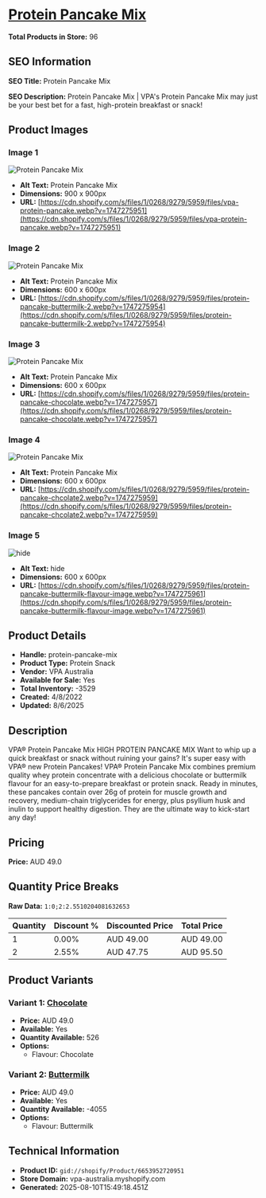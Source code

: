 # [Protein Pancake Mix](https://vpa-australia.myshopify.com/products/protein-pancake-mix)

**Total Products in Store:** 96

## SEO Information

**SEO Title:** Protein Pancake Mix

**SEO Description:** Protein Pancake Mix | VPA\'s Protein Pancake Mix may just be your best bet for a fast, high-protein breakfast or snack!

## Product Images

### Image 1
![Protein Pancake Mix](https://cdn.shopify.com/s/files/1/0268/9279/5959/files/vpa-protein-pancake.webp?v=1747275951)

- **Alt Text:** Protein Pancake Mix
- **Dimensions:** 900 x 900px
- **URL:** [https://cdn.shopify.com/s/files/1/0268/9279/5959/files/vpa-protein-pancake.webp?v=1747275951](https://cdn.shopify.com/s/files/1/0268/9279/5959/files/vpa-protein-pancake.webp?v=1747275951)

### Image 2
![Protein Pancake Mix](https://cdn.shopify.com/s/files/1/0268/9279/5959/files/protein-pancake-buttermilk-2.webp?v=1747275954)

- **Alt Text:** Protein Pancake Mix
- **Dimensions:** 600 x 600px
- **URL:** [https://cdn.shopify.com/s/files/1/0268/9279/5959/files/protein-pancake-buttermilk-2.webp?v=1747275954](https://cdn.shopify.com/s/files/1/0268/9279/5959/files/protein-pancake-buttermilk-2.webp?v=1747275954)

### Image 3
![Protein Pancake Mix](https://cdn.shopify.com/s/files/1/0268/9279/5959/files/protein-pancake-chocolate.webp?v=1747275957)

- **Alt Text:** Protein Pancake Mix
- **Dimensions:** 600 x 600px
- **URL:** [https://cdn.shopify.com/s/files/1/0268/9279/5959/files/protein-pancake-chocolate.webp?v=1747275957](https://cdn.shopify.com/s/files/1/0268/9279/5959/files/protein-pancake-chocolate.webp?v=1747275957)

### Image 4
![Protein Pancake Mix](https://cdn.shopify.com/s/files/1/0268/9279/5959/files/protein-pancake-chcolate2.webp?v=1747275959)

- **Alt Text:** Protein Pancake Mix
- **Dimensions:** 600 x 600px
- **URL:** [https://cdn.shopify.com/s/files/1/0268/9279/5959/files/protein-pancake-chcolate2.webp?v=1747275959](https://cdn.shopify.com/s/files/1/0268/9279/5959/files/protein-pancake-chcolate2.webp?v=1747275959)

### Image 5
![hide](https://cdn.shopify.com/s/files/1/0268/9279/5959/files/protein-pancake-buttermilk-flavour-image.webp?v=1747275961)

- **Alt Text:** hide
- **Dimensions:** 600 x 600px
- **URL:** [https://cdn.shopify.com/s/files/1/0268/9279/5959/files/protein-pancake-buttermilk-flavour-image.webp?v=1747275961](https://cdn.shopify.com/s/files/1/0268/9279/5959/files/protein-pancake-buttermilk-flavour-image.webp?v=1747275961)

## Product Details

- **Handle:** protein-pancake-mix
- **Product Type:** Protein Snack
- **Vendor:** VPA Australia
- **Available for Sale:** Yes
- **Total Inventory:** -3529
- **Created:** 4/8/2022
- **Updated:** 8/6/2025

## Description

VPA® Protein Pancake Mix HIGH PROTEIN PANCAKE MIX Want to whip up a quick breakfast or snack without ruining your gains? It's super easy with VPA® new Protein Pancakes! VPA® Protein Pancake Mix combines premium quality whey protein concentrate with a delicious chocolate or buttermilk flavour for an easy-to-prepare breakfast or protein snack. Ready in minutes, these pancakes contain over 26g of protein for muscle growth and recovery, medium-chain triglycerides for energy, plus psyllium husk and inulin to support healthy digestion. They are the ultimate way to kick-start any day!

## Pricing

**Price:** AUD 49.0

## Quantity Price Breaks

**Raw Data:** `1:0;2:2.5510204081632653`

| Quantity | Discount % | Discounted Price | Total Price |
|----------|------------|------------------|-------------|
| 1 | 0.00% | AUD 49.00 | AUD 49.00 |
| 2 | 2.55% | AUD 47.75 | AUD 95.50 |

## Product Variants

### Variant 1: [Chocolate](https://vpa-australia.myshopify.com/products/protein-pancake-mix)

- **Price:** AUD 49.0
- **Available:** Yes
- **Quantity Available:** 526
- **Options:**
  - Flavour: Chocolate

### Variant 2: [Buttermilk](https://vpa-australia.myshopify.com/products/protein-pancake-mix)

- **Price:** AUD 49.0
- **Available:** Yes
- **Quantity Available:** -4055
- **Options:**
  - Flavour: Buttermilk

## Technical Information

- **Product ID:** `gid://shopify/Product/6653952720951`
- **Store Domain:** vpa-australia.myshopify.com
- **Generated:** 2025-08-10T15:49:18.451Z

